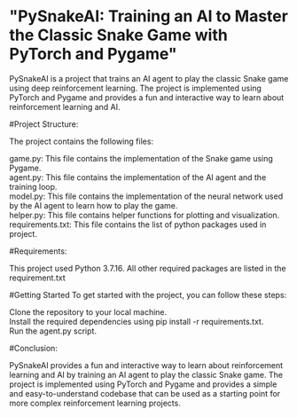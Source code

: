 # "PySnakeAI: Training an AI to Master the Classic Snake Game with PyTorch and Pygame"

PySnakeAI is a project that trains an AI agent to play the classic Snake game using deep reinforcement learning. The project is implemented using PyTorch and Pygame and provides a fun and interactive way to learn about reinforcement learning and AI.



#Project Structure:

The project contains the following files:

game.py: This file contains the implementation of the Snake game using Pygame.\
agent.py: This file contains the implementation of the AI agent and the training loop.\
model.py: This file contains the implementation of the neural network used by the AI agent to learn how to play the game.\
helper.py: This file contains helper functions for plotting and visualization.\
requirements.txt: This file contains the list of python packages used in project.

#Requirements: 

This project used Python 3.7.16. All other required packages are listed in the requirement.txt 

#Getting Started
To get started with the project, you can follow these steps:

Clone the repository to your local machine.\
Install the required dependencies using pip install -r requirements.txt.\
Run the agent.py script.

#Conclusion:

PySnakeAI provides a fun and interactive way to learn about reinforcement learning and AI by training an AI agent to play the classic Snake game. The project is implemented using PyTorch and Pygame and provides a simple and easy-to-understand codebase that can be used as a starting point for more complex reinforcement learning projects.



